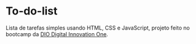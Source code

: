 # To-do-list
Lista de tarefas simples usando HTML, CSS e JavaScript, projeto feito no bootcamp da [DIO Digital Innovation One](dio.me).
